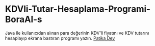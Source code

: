 # KDVli-Tutar-Hesaplama-Programi-BoraAl-s
Java ile kullanıcıdan alınan para değerinin KDV'li fiyatını ve KDV tutarını hesaplayıp ekrana bastıran programı yazın.
[Patika Dev](www.patika.dev)
